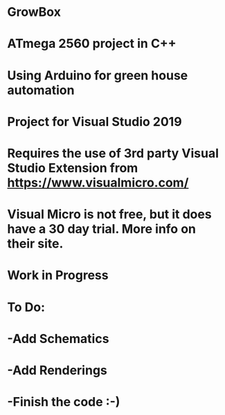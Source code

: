 # GrowBox
# ATmega 2560 project in C++
# Using Arduino for green house automation
# Project for Visual Studio 2019
# Requires the use of 3rd party Visual Studio Extension from https://www.visualmicro.com/
# Visual Micro is not free, but it does have a 30 day trial. More info on their site.
#
# Work in Progress
# To Do:
# -Add Schematics
# -Add Renderings
# -Finish the code :-) 
